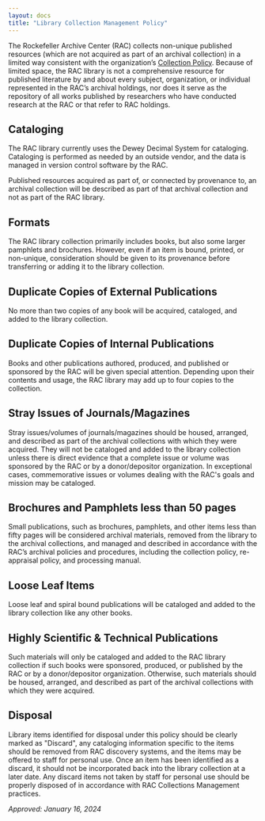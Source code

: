 ```yaml
---
layout: docs
title: "Library Collection Management Policy"
---
```


The Rockefeller Archive Center (RAC) collects non-unique published resources (which are not acquired as part of an archival collection) in a limited way consistent with the organization’s [Collection Policy](/collection-policy). Because of limited space, the RAC library is not a comprehensive resource for published literature by and about every subject, organization, or individual represented in the RAC’s archival holdings, nor does it serve as the repository of all works published by researchers who have conducted research at the RAC or that refer to RAC holdings.

## Cataloging 
The RAC library currently uses the Dewey Decimal System for cataloging. Cataloging is performed as needed by an outside vendor, and the data is managed in version control software by the RAC.

Published resources acquired as part of, or connected by provenance to, an archival collection will be described as part of that archival collection and not as part of the RAC library.

## Formats
The RAC library collection primarily includes books, but also some larger pamphlets and brochures. However, even if an item is bound, printed, or non-unique, consideration should be given to its provenance before transferring or adding it to the library collection. 

## Duplicate Copies of External Publications 
No more than two copies of any book will be acquired, cataloged, and added to the library collection.

## Duplicate Copies of Internal Publications 
Books and other publications authored, produced, and published or sponsored by the RAC will be given special attention. Depending upon their contents and usage, the RAC library may add up to four copies to the collection.

## Stray Issues of Journals/Magazines 
Stray issues/volumes of journals/magazines should be housed, arranged, and described as part of the archival collections with which they were acquired. They will not be cataloged and added to the library collection unless there is direct evidence that a complete issue or volume was sponsored by the RAC or by a donor/depositor organization. In exceptional cases, commemorative issues or volumes dealing with the RAC's goals and mission may be cataloged.

## Brochures and Pamphlets less than 50 pages 
Small publications, such as brochures, pamphlets, and other items less than fifty pages will be considered archival materials, removed from the library to the archival collections, and managed and described in accordance with the RAC’s archival policies and procedures, including the collection policy, re-appraisal policy, and processing manual.

## Loose Leaf Items
Loose leaf and spiral bound publications will be cataloged and added to the library collection like any other books.

## Highly Scientific & Technical Publications 
Such materials will only be cataloged and added to the RAC library collection if such books were sponsored, produced, or published by the RAC or by a donor/depositor organization. Otherwise, such materials should be housed, arranged, and described as part of the archival collections with which they were acquired.

## Disposal 
Library items identified for disposal under this policy should be clearly marked as "Discard", any cataloging information specific to the items should be removed from RAC discovery systems, and the items may be offered to staff for personal use. Once an item has been identified as a discard, it should not be incorporated back into the library collection at a later date. Any discard items not taken by staff for personal use should be properly disposed of in accordance with RAC Collections Management practices.

_Approved: January 16, 2024_
